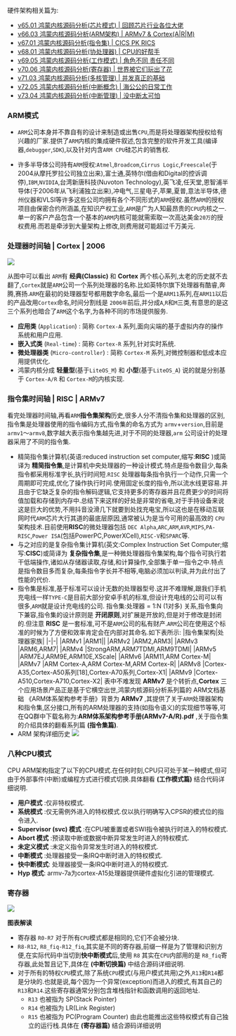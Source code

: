 
硬件架构相关篇为: 

* [v65.01 鸿蒙内核源码分析(芯片模式) | 回顾芯片行业各位大佬](/blog/65.md)
* [v66.03 鸿蒙内核源码分析(ARM架构) | ARMv7 & Cortex(A|R|M)](/blog/66.md)
* [v67.01 鸿蒙内核源码分析(指令集) | CICS PK RICS](/blog/67.md)
* [v68.01 鸿蒙内核源码分析(协处理器) | CPU的好帮手 ](/blog/68.md)
* [v69.05 鸿蒙内核源码分析(工作模式) | 角色不同 责任不同](/blog/69.md)
* [v70.06 鸿蒙内核源码分析(寄存器) | 世界被它们玩出了花](/blog/70.md)
* [v71.03 鸿蒙内核源码分析(多核管理) | 并发真正的基础](/blog/71.md)
* [v72.05 鸿蒙内核源码分析(中断概念) | 海公公的日常工作](/blog/72.md)
* [v73.04 鸿蒙内核源码分析(中断管理) | 没中断太可怕](/blog/73.md)


### ARM模式

* `ARM`公司本身并不靠自有的设计来制造或出售`CPU`,而是将处理器架构授权给有兴趣的厂家.提供了`ARM`内核的集成硬件叙述,包含完整的软件开发工具(编译器,`debugger`,`SDK`),以及针对内含`ARM CPU`硅芯片的销售权.

* 许多半导体公司持有`ARM`授权:`Atmel`,`Broadcom`,`Cirrus Logic`,`Freescale`(于2004从摩托罗拉公司独立出来),富士通,英特尔(借由和Digital的控诉调停),`IBM`,`NVIDIA`,台湾新唐科技(Nuvoton Technology),英飞凌,任天堂,恩智浦半导体(于2006年从飞利浦独立出来),冲电气,三星电子,苹果,夏普,意法半导体,德州仪器和VLSI等许多这些公司均拥有各个不同形式的`ARM`授权.虽然`ARM`的授权项目由保密合约所涵盖,在知识产权工业,`ARM`是广为人知最昂贵的`CPU`内核之一.单一的客户产品包含一个基本的`ARM`内核可能就需索取一次高达美金`20万`的授权费用.而若是牵涉到大量架构上修改,则费用就可能超过千万美元.

### 处理器时间轴 | Cortex | 2006

![](./assets/66/arm_time.png)

从图中可以看出 `ARM`有 **经典(Classic)** 和 **Cortex** 两个核心系列,太老的历史就不去翻了,`Cortex`就是`ARM`公司一个系列处理器的名称.比如英特尔旗下处理器有酷睿,奔腾,赛扬.`ARM`在最初的处理器型号都用数字命名,最后一个是`ARM11`系列,在`ARM11`以后的产品改用`Cortex`命名,时间分割线是 `2006年`前后,并分成`A`,`R`和`M`三类,有意思的是这三个系列也暗合了`ARM`这个名字,为各种不同的市场提供服务.

* **应用类** (`Application`) : 简称 `Cortex-A` 系列,面向尖端的基于虚拟内存的操作系统和用户应用.
* **嵌入式类** (`Real-time`) : 简称 `Cortex-R` 系列,针对实时系统.
* **微处理器类** (`Micro-controller`) : 简称 `Cortex-M` 系列,对微控制器和低成本应用提供优化.
* 鸿蒙内核分成 **轻量型**(基于`LiteOS_M`) 和 **小型**(基于`LiteOS_A`) 说的就是分别基于 `Cortex-A/R` 和 `Cortex-M`的内核实现.

### 指令集时间轴 | RISC | ARMv7

看完处理器时间轴,再看`ARM`**指令集架构**历史,很多人分不清指令集和处理器的区别,指令集是处理器使用的指令编码方式,指令集的命名方式为 `armv`+`version`,目前是 `armv1`～`armv8`,数字越大表示指令集越先进,对于不同的处理器,`arm` 公司设计的处理器采用了不同的指令集.

* 精简指令集计算机(英语:reduced instruction set computer,缩写:**RISC** )或简译为 **精简指令集**,是计算机中央处理器的一种设计模式.特点是指令数目少,每条指令都采用标准字长,执行时间短.`RISC` 处理器每条指令执行一个动作,只需一个周期即可完成,优化了操作执行时间.使用固定长度的指令,所以流水线更容易.并且由于它缺乏复杂的指令解码逻辑,它支持更多的寄存器并且花费更少的时间将值加载和存储到内存中.总结下来这样的好处是非常的省电,对于手持设备来说这是巨大的优势,不用抖音没滑几下就要到处找充电宝,所以这也是在移动互联网时代`ARM`芯片大行其道的最底层原因,通常被认为是当今可用的最高效的 `CPU` 架构技术.目前使用**RISC**的微处理器包括 `DEC Alpha`,`ARC`,`ARM`,`AVR`,`MIPS`,`PA-RISC`,`Power ISA`(包括PowerPC,PowerXCell),`RISC-V`和`SPARC`等.
* 与之对应的是复杂指令集计算机(英文:Complex Instruction Set Computer;缩写:**CISC**)或简译为 **复杂指令集**,是一种微处理器指令集架构,每个指令可执行若干低端操作,诸如从存储器读取,存储,和计算操作,全部集于单一指令之中.特点是指令数目多而复杂,每条指令字长并不相等,电脑必须加以判读,并为此付出了性能的代价.
* 指令集是标准,基于标准可以设计无数的处理器型号.这并不难理解,跟我们手机充电线一样`TYPE-C`是目前大部分安卓手机的标准,但设计充电线的公司可以有很多,`ARM`就是设计充电线的公司. 指令集:处理器 = 1:N (1对多) 关系,指令集向下兼容,指令集的设计原则是 **开闭原则**,对扩展是开放的,但是对于修改是封闭的.但注意 **RISC** 是一套标准,可不是`ARM`公司的私有财产.`ARM`公司在使用这个标准的时候为了方便和效率肯定会在内部对其命名.如下表所示:
  |指令集架构|处理器家族|
  |-|-|
  |ARMv1 |ARM1||
  |ARMv2 |ARM2,ARM3|
  |ARMv3 |ARM6,ARM7|
  |ARMv4 |StrongARM,ARM7TDMI,ARM9TDMI|
  |ARMv5 |ARM7EJ,ARM9E,ARM10E,XScale|
  |ARMv6 |ARM11,ARM Cortex-M|
  |ARMv7 |ARM Cortex-A,ARM Cortex-M,ARM Cortex-R|
  |ARMv8 |Cortex-A35,Cortex-A50系列[18],Cortex-A70系列,Cortex-X1|
  |ARMv9 |Cortex-A510,Cortex-A710,Cortex-X2|
  表中不难发现 **ARMv7** 是个转折点,**Cortex** 三个应用场景产品正是基于它横空出世,鸿蒙内核源码分析系列篇的 ARM文档基础 《ARM体系架构参考手册》背景为 **ARMv7** ,其提供了关于`ARM`处理器架构和指令集,区分接口,所有的ARM处理器的支持(如指令语义)的实现细节等等,可在QQ群中下载名称为:**ARM体系架构参考手册(ARMv7-A/R).pdf** ,关于指令集的介绍具体的翻看系列篇 **(指令集篇)**.
* ARM 架构详细历史
![](./assets/66/arm.png)

### 八种CPU模式

CPU ARM架构指定了以下的CPU模式.在任何时刻,CPU只可处于某一种模式,但可由于外部事件(中断)或编程方式进行模式切换.具体翻看 **(工作模式篇)** 结合代码详细说明.

* **用户模式** :仅非特权模式.
* **系统模式** :仅无需例外进入的特权模式.仅以执行明确写入CPSR的模式位的指令进入.
* **Supervisor (svc) 模式** :在CPU被重置或者SWI指令被执行时进入的特权模式.
* **Abort 模式** :预读取中断或数据中断异常发生时进入的特权模式.
* **未定义模式** :未定义指令异常发生时进入的特权模式.
* **中断模式** :处理器接受一条IRQ中断时进入的特权模式.
* **快中断模式**: 处理器接受一条IRQ中断时进入的特权模式.
* **Hyp 模式**: armv-7a为cortex-A15处理器提供硬件虚拟化引进的管理模式.

### 寄存器

![](./assets/66/register.png)

**图表解读**

* 寄存器 `R0-R7` 对于所有`CPU`模式都是相同的,它们不会被分块.
* `R8-R12`, `R8_fiq-R12_fiq`,其实是不同的寄存器,前缀一样是为了管理和识别方便,在实际代码中当切到**快中断模式**后,使用 `R8` 其实在`CPU`内部用的是 `R8_fiq`寄存器,此处暂且记下,具体在 **(中断切换篇)** 中结合源码详细说明.
* 对于所有的特权`CPU`模式,除了系统`CPU`模式(与用户模式共用)之外,`R13`和`R14`都是分块的.也就是说,每个因为一个异常(exception)而进入的模式,有其自己的`R13`和`R14`.这些寄存器通常分别包含堆栈指针和函数调用的返回地址.
  * `R13` 也被指为 SP(Stack Pointer)
  * `R14` 也被指为 LR(Link Register)
  * `R15` 也被指为 PC(Program Counter)
  由此也能推出这些特权模式有自己独立的运行栈.具体在 **(寄存器篇)** 结合源码详细说明















  

